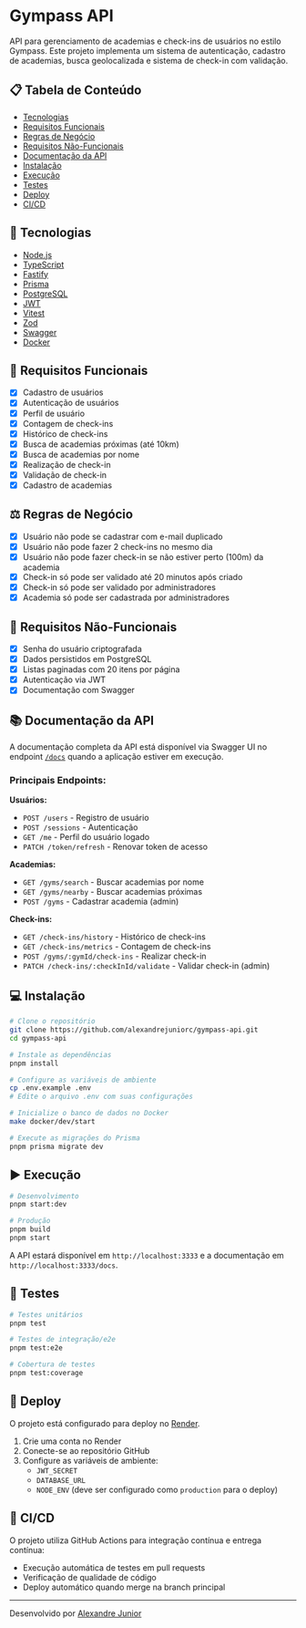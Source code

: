 # Gympass API

API para gerenciamento de academias e check-ins de usuários no estilo Gympass. Este projeto implementa um sistema de autenticação, cadastro de academias, busca geolocalizada e sistema de check-in com validação.

## 📋 Tabela de Conteúdo

- [Tecnologias](#-tecnologias)
- [Requisitos Funcionais](#-requisitos-funcionais)
- [Regras de Negócio](#-regras-de-negócio)
- [Requisitos Não-Funcionais](#-requisitos-não-funcionais)
- [Documentação da API](#-documentação-da-api)
- [Instalação](#-instalação)
- [Execução](#️-execução)
- [Testes](#-testes)
- [Deploy](#-deploy)
- [CI/CD](#cicd)

## 🚀 Tecnologias

- [Node.js](https://nodejs.org/)
- [TypeScript](https://www.typescriptlang.org/)
- [Fastify](https://www.fastify.io/)
- [Prisma](https://www.prisma.io/)
- [PostgreSQL](https://www.postgresql.org/)
- [JWT](https://jwt.io/)
- [Vitest](https://vitest.dev/)
- [Zod](https://zod.dev/)
- [Swagger](https://swagger.io/)
- [Docker](https://www.docker.com/)

## 📝 Requisitos Funcionais

- [x] Cadastro de usuários
- [x] Autenticação de usuários
- [x] Perfil de usuário
- [x] Contagem de check-ins
- [x] Histórico de check-ins
- [x] Busca de academias próximas (até 10km)
- [x] Busca de academias por nome
- [x] Realização de check-in
- [x] Validação de check-in
- [x] Cadastro de academias

## ⚖️ Regras de Negócio

- [x] Usuário não pode se cadastrar com e-mail duplicado
- [x] Usuário não pode fazer 2 check-ins no mesmo dia
- [x] Usuário não pode fazer check-in se não estiver perto (100m) da academia
- [x] Check-in só pode ser validado até 20 minutos após criado
- [x] Check-in só pode ser validado por administradores
- [x] Academia só pode ser cadastrada por administradores

## 🔧 Requisitos Não-Funcionais

- [x] Senha do usuário criptografada
- [x] Dados persistidos em PostgreSQL
- [x] Listas paginadas com 20 itens por página
- [x] Autenticação via JWT
- [x] Documentação com Swagger

## 📚 Documentação da API

A documentação completa da API está disponível via Swagger UI no endpoint [`/docs`](http://localhost:3333/docs) quando a aplicação estiver em execução.

### Principais Endpoints:

**Usuários:**

- `POST /users` - Registro de usuário
- `POST /sessions` - Autenticação
- `GET /me` - Perfil do usuário logado
- `PATCH /token/refresh` - Renovar token de acesso

**Academias:**

- `GET /gyms/search` - Buscar academias por nome
- `GET /gyms/nearby` - Buscar academias próximas
- `POST /gyms` - Cadastrar academia (admin)

**Check-ins:**

- `GET /check-ins/history` - Histórico de check-ins
- `GET /check-ins/metrics` - Contagem de check-ins
- `POST /gyms/:gymId/check-ins` - Realizar check-in
- `PATCH /check-ins/:checkInId/validate` - Validar check-in (admin)

## 💻 Instalação

```bash
# Clone o repositório
git clone https://github.com/alexandrejuniorc/gympass-api.git
cd gympass-api

# Instale as dependências
pnpm install

# Configure as variáveis de ambiente
cp .env.example .env
# Edite o arquivo .env com suas configurações

# Inicialize o banco de dados no Docker
make docker/dev/start

# Execute as migrações do Prisma
pnpm prisma migrate dev
```

## ▶️ Execução

```bash
# Desenvolvimento
pnpm start:dev

# Produção
pnpm build
pnpm start
```

A API estará disponível em `http://localhost:3333` e a documentação em `http://localhost:3333/docs`.

## 🧪 Testes

```bash
# Testes unitários
pnpm test

# Testes de integração/e2e
pnpm test:e2e

# Cobertura de testes
pnpm test:coverage
```

## 🚢 Deploy

O projeto está configurado para deploy no [Render](https://render.com/).

1. Crie uma conta no Render
2. Conecte-se ao repositório GitHub
3. Configure as variáveis de ambiente:
   - `JWT_SECRET`
   - `DATABASE_URL`
   - `NODE_ENV` (deve ser configurado como `production` para o deploy)

## 🔄 CI/CD

O projeto utiliza GitHub Actions para integração contínua e entrega contínua:

- Execução automática de testes em pull requests
- Verificação de qualidade de código
- Deploy automático quando merge na branch principal

---

Desenvolvido por [Alexandre Junior](https://github.com/alexandrejuniorc)

